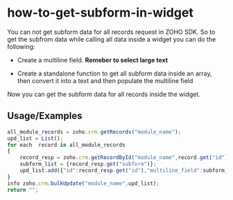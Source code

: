 
# how-to-get-subform-in-widget

You can not get subform data for all records request in ZOHO SDK. So to get the subfrom data while calling all data inside a widget you can do the following:






- Create a multiline field. **Remeber to select large text**

- Create a standalone function to get all subform data inside an array, then convert it into a text and then populate the multiline field


Now you can get the subform data for all records inside the widget.






## Usage/Examples

```javascript
all_module_records = zoho.crm.getRecords("module_name");
upd_list = List();
for each  record in all_module_records
{
	record_resp = zoho.crm.getRecordById("module_name",record.get("id"));
	subform_list = {record_resp.get("subform")};
	upd_list.add({"id":record_resp.get("id"),"multiline_field":subform_list.toText()});
}
info zoho.crm.bulkUpdate("module_name",upd_list);
return "";
```

